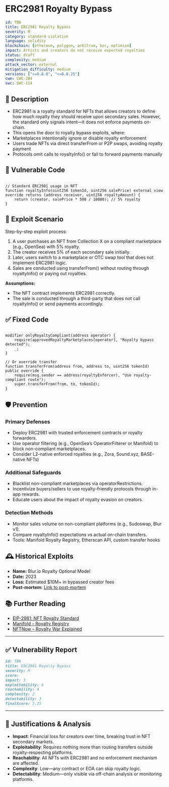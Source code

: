 # ERC2981 Royalty Bypass

```YAML
id: TBA
title: ERC2981 Royalty Bypass
severity: M
category: standard-violation
language: solidity
blockchain: [ethereum, polygon, arbitrum, bsc, optimism]
impact: Artists and creators do not receive expected royalties
status: draft
complexity: medium
attack_vector: external
mitigation_difficulty: medium
versions: [">=0.8.0", "<=0.8.25"]
cwe: CWE-284
swc: SWC-114
```

## 📝 Description

- ERC2981 is a royalty standard for NFTs that allows creators to define how much royalty they should receive upon secondary sales. However, the standard only signals intent—it does not enforce payments on-chain.
- This opens the door to royalty bypass exploits, where:
- Marketplaces intentionally ignore or disable royalty enforcement
- Users trade NFTs via direct transferFrom or P2P swaps, avoiding royalty payment
- Protocols omit calls to royaltyInfo() or fail to forward payments manually

## 🚨 Vulnerable Code

```solidity

// Standard ERC2981 usage in NFT
function royaltyInfo(uint256 tokenId, uint256 salePrice) external view override returns (address receiver, uint256 royaltyAmount) {
    return (creator, salePrice * 500 / 10000); // 5% royalty
}
```

## 🧪 Exploit Scenario

Step-by-step exploit process:

1. A user purchases an NFT from Collection X on a compliant marketplace (e.g., OpenSea) with 5% royalty.
2. The creator receives 5% of each secondary sale initially.
3. Later, users switch to a marketplace or OTC swap tool that does not implement ERC2981 logic.
4. Sales are conducted using transferFrom() without routing through royaltyInfo() or paying out royalties.

**Assumptions:**

- The NFT contract implements ERC2981 correctly.
- The sale is conducted through a third-party that does not call royaltyInfo() or send payments accordingly.

## ✅ Fixed Code

```solidity

modifier onlyRoyaltyCompliant(address operator) {
    require(approvedRoyaltyMarketplaces[operator], "Royalty bypass detected");
    _;
}

// Or override transfer
function transferFrom(address from, address to, uint256 tokenId) public override {
    require(msg.sender == address(royaltyEnforcer), "Use royalty-compliant route");
    super.transferFrom(from, to, tokenId);
}
```

## 🛡️ Prevention

### Primary Defenses

- Deploy ERC2981 with trusted enforcement contracts or royalty forwarders.
- Use operator filtering (e.g., OpenSea’s OperatorFilterer or Manifold) to block non-compliant marketplaces.
- Consider L2-native enforced royalties (e.g., Zora, Sound.xyz, BASE-native NFTs)

### Additional Safeguards

- Blacklist non-compliant marketplaces via operatorRestrictions.
- Incentivize buyers/sellers to use royalty-friendly protocols through in-app rewards.
- Educate users about the impact of royalty evasion on creators.

### Detection Methods

- Monitor sales volume on non-compliant platforms (e.g., Sudoswap, Blur v1).
- Compare royaltyInfo() expectations vs actual on-chain transfers.
- Tools: Manifold Royalty Registry, Etherscan API, custom transfer hooks

## 🕰️ Historical Exploits

- **Name:** Blur.io Royalty Optional Model 
- **Date:** 2023 
- **Loss:** Estimated $10M+ in bypassed creator fees 
- **Post-mortem:** [Link to post-mortem](https://decrypt.co/) 
  
## 📚 Further Reading

- [EIP-2981: NFT Royalty Standard](https://eips.ethereum.org/EIPS/eip-2981) 
- [Manifold – Royalty Registry](https://royaltyregistry.xyz/)
- [NFTNow – Royalty War Explained](https://nftnow.com/)

--- 

## ✅ Vulnerability Report

```markdown
id: TBA
title: ERC2981 Royalty Bypass
severity: M
score:
impact: 3  
exploitability: 4  
reachability: 4  
complexity: 2  
detectability: 3  
finalScore: 3.35
```

---

## 📄 Justifications & Analysis

- **Impact**: Financial loss for creators over time, breaking trust in NFT secondary markets.
- **Exploitability**: Requires nothing more than routing transfers outside royalty-respecting platforms.
- **Reachability**: All NFTs with ERC2981 and no enforcement mechanism are affected.
- **Complexity**: Low—any contract or EOA can skip royalty logic.
- **Detectability**: Medium—only visible via off-chain analysis or monitoring platforms.

